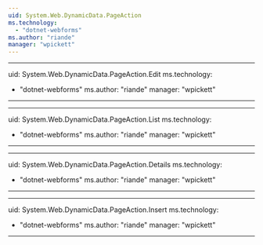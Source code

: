 ```yaml
---
uid: System.Web.DynamicData.PageAction
ms.technology: 
  - "dotnet-webforms"
ms.author: "riande"
manager: "wpickett"
---
```


---
uid: System.Web.DynamicData.PageAction.Edit
ms.technology: 
  - "dotnet-webforms"
ms.author: "riande"
manager: "wpickett"
---

---
uid: System.Web.DynamicData.PageAction.List
ms.technology: 
  - "dotnet-webforms"
ms.author: "riande"
manager: "wpickett"
---

---
uid: System.Web.DynamicData.PageAction.Details
ms.technology: 
  - "dotnet-webforms"
ms.author: "riande"
manager: "wpickett"
---

---
uid: System.Web.DynamicData.PageAction.Insert
ms.technology: 
  - "dotnet-webforms"
ms.author: "riande"
manager: "wpickett"
---
